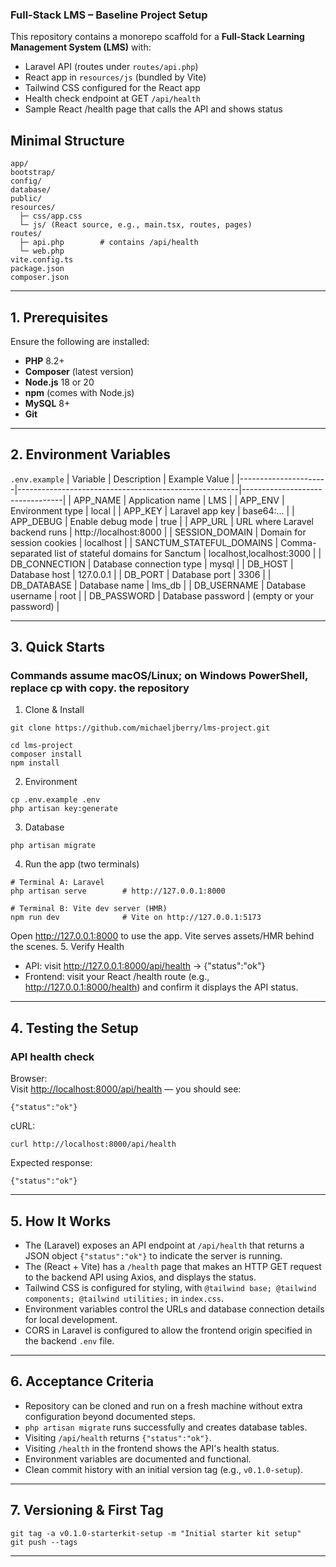 ### Full-Stack LMS – Baseline Project Setup

This repository contains a monorepo scaffold for a **Full-Stack Learning Management System (LMS)** with:

- Laravel API (routes under `routes/api.php`)
- React app in `resources/js` (bundled by Vite)
- Tailwind CSS configured for the React app
- Health check endpoint at GET `/api/health`
- Sample React /health page that calls the API and shows status

## Minimal Structure

```
app/
bootstrap/
config/
database/
public/
resources/
  ├─ css/app.css
  └─ js/ (React source, e.g., main.tsx, routes, pages)
routes/
  ├─ api.php        # contains /api/health
  └─ web.php
vite.config.ts
package.json
composer.json
```

---

## 1. Prerequisites

Ensure the following are installed:

- **PHP** 8.2+
- **Composer** (latest version)
- **Node.js** 18 or 20
- **npm** (comes with Node.js)
- **MySQL** 8+
- **Git**

---

## 2. Environment Variables

`.env.example`
| Variable             | Description                                           | Example Value                  |
|----------------------|-------------------------------------------------------|---------------------------------|
| APP_NAME             | Application name                                      | LMS                             |
| APP_ENV              | Environment type                                      | local                           |
| APP_KEY              | Laravel app key                                       | base64:...                      |
| APP_DEBUG            | Enable debug mode                                     | true                            |
| APP_URL              | URL where Laravel backend runs                        | http://localhost:8000           |
| SESSION_DOMAIN       | Domain for session cookies                             | localhost                       |
| SANCTUM_STATEFUL_DOMAINS | Comma-separated list of stateful domains for Sanctum | localhost,localhost:3000        |
| DB_CONNECTION        | Database connection type                              | mysql                           |
| DB_HOST              | Database host                                         | 127.0.0.1                       |
| DB_PORT              | Database port                                         | 3306                            |
| DB_DATABASE          | Database name                                         | lms_db                          |
| DB_USERNAME          | Database username                                     | root                            |
| DB_PASSWORD          | Database password                                     | (empty or your password)        |

---

## 3. Quick Starts

### Commands assume macOS/Linux; on Windows PowerShell, replace cp with copy. the repository

1. Clone & Install
```
git clone https://github.com/michaeljberry/lms-project.git

cd lms-project
composer install
npm install
```
2. Environment
```
cp .env.example .env
php artisan key:generate
```
3. Database
```
php artisan migrate
```
4. Run the app (two terminals)
```
# Terminal A: Laravel
php artisan serve        # http://127.0.0.1:8000

# Terminal B: Vite dev server (HMR)
npm run dev              # Vite on http://127.0.0.1:5173
```
Open http://127.0.0.1:8000 to use the app. Vite serves assets/HMR behind the scenes.
5. Verify Health
- API: visit http://127.0.0.1:8000/api/health → {"status":"ok"}
- Frontend: visit your React /health route (e.g., http://127.0.0.1:8000/health) and confirm it displays the API status.
---

## 4. Testing the Setup

### API health check
Browser:  
Visit [http://localhost:8000/api/health](http://localhost:8000/api/health) — you should see:
```
{"status":"ok"}
```

cURL:
```
curl http://localhost:8000/api/health
```

Expected response:
```
{"status":"ok"}
```

---

## 5. How It Works

- The (Laravel) exposes an API endpoint at `/api/health` that returns a JSON object `{"status":"ok"}` to indicate the server is running.
- The (React + Vite) has a `/health` page that makes an HTTP GET request to the backend API using Axios, and displays the status.
- Tailwind CSS is configured for styling, with `@tailwind base; @tailwind components; @tailwind utilities;` in `index.css`.
- Environment variables control the URLs and database connection details for local development.
- CORS in Laravel is configured to allow the frontend origin specified in the backend `.env` file.

---

## 6. Acceptance Criteria

- Repository can be cloned and run on a fresh machine without extra configuration beyond documented steps.
- `php artisan migrate` runs successfully and creates database tables.
- Visiting `/api/health` returns `{"status":"ok"}`.
- Visiting `/health` in the frontend shows the API's health status.
- Environment variables are documented and functional.
- Clean commit history with an initial version tag (e.g., `v0.1.0-setup`).

---

## 7. Versioning & First Tag
```
git tag -a v0.1.0-starterkit-setup -m "Initial starter kit setup"
git push --tags
```
---